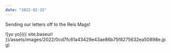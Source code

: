 ```yaml
---
date: "2022-02-15"
---
```


Sending our letters off to the Reis Mags!

![yo yo]({{ site.baseurl }}/assets/images/2022/0cd7fc61a43429e43ae86b75f8275632ea50898e.jpg)
